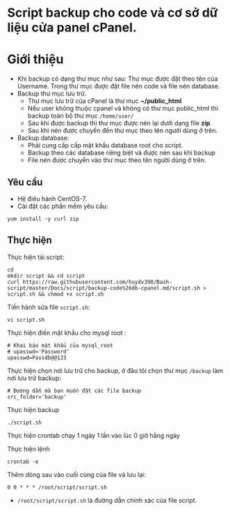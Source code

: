 # Script backup cho code và cơ sở dữ liệu cửa panel cPanel.

# Giới thiệu
* Khi backup có dạng thư mục như sau: Thư mục được đặt theo tên của Username. Trong thư mục được đặt file nén code và file nén database. 
* Backup thư mục lưu trữ.
    * Thư mục lưu trữ của cPanel là thư mục **~/public_html**
    * Nếu user không thuộc cpanel và không có thư mục public_html thì backup toàn bộ thư mục `/home/user/`
    * Sau khi được backup thì thư mục được nén lại dưới dạng file **zip**.
    * Sau khi nén được chuyển đến thư mục theo tên người dùng ở trên.
* Backup database:
    * Phải cung cấp cấp mật khẩu database root cho script.
    * Backup theo các database riêng biệt và được nén sau khi backup
    * File nén được chuyển vào thư mục theo tên người dùng ở trên.
## Yêu cầu 
* Hệ điêu hành CentOS-7.
* Cài đặt các phần mềm yêu cầu:
```
yum install -y curl zip
```
## Thực hiện

Thực hiện tải script:
```
cd 
mkdir script && cd script
curl https://raw.githubusercontent.com/huydv398/Bash-script/master/Docs/script/backup-code%26db-cpanel.md/script.sh > script.sh && chmod +x script.sh
```


Tiến hành sửa file `script.sh`:
```
vi script.sh
```
Thực hiện điền mật khẩu cho mysql root :
```
# Khai báo mật khẩu của mysql_root
# upasswd='Password'
upasswd=Passdb@@123

```

Thực hiện chọn nơi lưu trữ cho backup, ở đâu tôi chọn thư mục `/backup` làm nơi lưu trữ backup:
```
# Đường dẫn mà bạn muốn đặt các file backup
src_folder='backup'
```

Thực hiện backup
```
./script.sh
```

Thực hiện crontab chạy 1 ngày 1 lần vào lúc 0 giờ hằng ngày

Thực hiện lệnh 
```
crontab -e
```

Thêm dòng sau vào cuối cùng của file và lưu lại:
```
0 0 * * * /root/script/script.sh
```
* `/root/script/script.sh` là đường dẫn chính xác của file script.